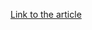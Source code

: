 [Link to the article](https://blog.google/threat-analysis-group/active-north-korean-campaign-targeting-security-researchers/)
